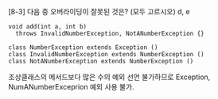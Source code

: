 [8-3] 다음 중 오버라이딩이 잘못된 것은? (모두 고르시오) d, e

```
void add(int a, int b)
  throws InvalidNumberException, NotANumberException {}

class NumberException extends Exception ()
class InvalidNumberException extends NumberException ()
class NotANumberException extends NumberException ()
```

조상클래스의 메서드보다 많은 수의 예외 선언 불가하므로 Exception, NumANumberExceprion 예외 사용 불가.
